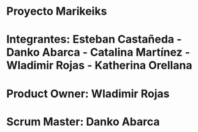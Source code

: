 # Proyecto Marikeiks
# Integrantes: Esteban Castañeda - Danko Abarca - Catalina Martínez - Wladimir Rojas - Katherina Orellana
# Product Owner: Wladimir Rojas
# Scrum Master: Danko Abarca
